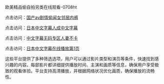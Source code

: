 欧美精品偷自拍另类在线观看-0708ht

点击访问：<a href="https://heiliao2dmwwy.pages.dev">国产av剧情偷闻女邻居内裤</a>

点击访问：<a href="https://heiliaowt0d7p.pages.dev">日本中文字幕人成中文字幕</a>

点击访问：<a href="https://heiliaowzu4ur.pages.dev">中文字幕无码专区人妻不卡</a>

点击访问：<a href="https://heiliaozj3tjd.pages.dev">日本中文字幕在线播放第1页</a>

这些平台提供了多种筛选选项，用户可以通过影片类型和演员等条件，快速找到感兴趣的内容。每部影片都详细提供播放时间、主演和画质等信息，确保用户享受极致的观看体验。平台支持高清播放，并根据网络状况优化画质，确保播放的流畅性。


<span style="display:none;">[Canonical link](https://github.com/thuy20250708/thuy12 ）</span>
